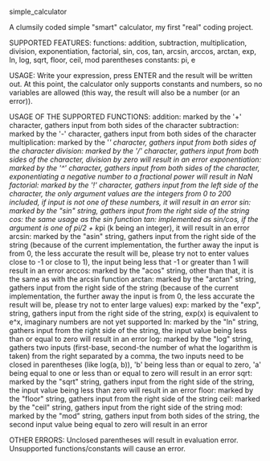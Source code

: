simple_calculator


A clumsily coded simple "smart" calculator, my first "real" coding project.

SUPPORTED FEATURES:
functions: addition, subtraction, multiplication, division, exponentiation, factorial, sin, cos, tan, arcsin, arccos, arctan, exp, ln, log, sqrt, floor, ceil, mod
parentheses
constants: pi, e

USAGE:
Write your expression, press ENTER and the result will be written out.
At this point, the calculator only supports constants and numbers, so no variables are allowed (this way, the result will also be a number (or an error)).

USAGE OF THE SUPPORTED FUNCTIONS:
addition: marked by the '+' character, gathers input from both sides of the character
subtraction: marked by the '-' character, gathers input from both sides of the character
multiplication: marked by the '*' character, gathers input from both sides of the character
division: marked by the '/' character, gathers input from both sides of the character, division by zero will result in an error
exponentiation: marked by the '^' character, gathers input from both sides of the character, exponentiating a negative number to a fractional power will result in NaN
factorial: marked by the '!' character, gathers input from the left side of the character, the only argument values are the integers from 0 to 200 included, if input is not one of these numbers, it will result in an error
sin: marked by the "sin" string, gathers input from the right side of the string
cos: the same usage as the sin function
tan: implemented as sin/cos, if the argument is one of pi/2 + k*pi (k being an integer), it will result in an error
arcsin: marked by the "asin" string, gathers input from the right side of the string (because of the current implementation, the further away the input is from 0, the less accurate the result will be, please try not to enter values close to -1 or close to 1), the input being less that -1 or greater than 1 will result in an error
arccos: marked by the "acos" string, other than that, it is the same as with the arcsin function
arctan: marked by the "arctan" string, gathers input from the right side of the string (because of the current implementation, the further away the input is from 0, the less accurate the result will be, please try not to enter large values)
exp: marked by the "exp", string, gathers input from the right side of the string, exp(x) is equivalent to e^x, imaginary numbers are not yet supported
ln: marked by the "ln" string, gathers input from the right side of the string, the input value being less than or equal to zero will result in an error
log: marked by the "log" string, gathers two inputs (first-base, second-the number of what the logarithm is taken) from the right separated by a comma, the two inputs need to be closed in parentheses (like log(a, b)), 'b' being less than or equal to zero, 'a' being equal to one or less than or equal to zero will result in an error
sqrt: marked by the "sqrt" string, gathers input from the right side of the string, the input value being less than zero will result in an error
floor: marked by the "floor" string, gathers input from the right side of the string
ceil: marked by the "ceil" string, gathers input from the right side of the string
mod: marked by the "mod" string, gathers input from both sides of the string, the second input value being equal to zero will result in an error


OTHER ERRORS:
Unclosed parentheses will result in evaluation error.
Unsupported functions/constants will cause an error.

